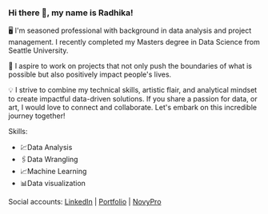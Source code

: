 ### Hi there 👋, my name is Radhika!
🖥️ I'm seasoned professional with background in data analysis and project management. I recently completed my Masters degree in Data Science from Seattle University.  

🤝 I aspire to work on projects that not only push the boundaries of what is possible but also positively impact people's lives.

💡 I strive to combine my technical skills, artistic flair, and analytical mindset to create impactful data-driven solutions. 
If you share a passion for data, or art, I would love to connect and collaborate. 
Let's embark on this incredible journey together!

Skills: 

* 💹Data Analysis
* 🖇️Data Wrangling
* 📈Machine Learning
* 📊Data visualization

Social accounts: 
[LinkedIn](https://www.linkedin.com/in/radhika-magaji/) | [Portfolio](https://radhikamagaji.github.io/radhika/) | [NovyPro](https://www.novypro.com/profile_projects/radhikamagaji)
